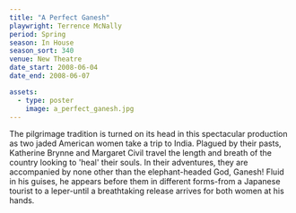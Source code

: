 ```yaml
---
title: "A Perfect Ganesh"
playwright: Terrence McNally
period: Spring
season: In House
season_sort: 340
venue: New Theatre
date_start: 2008-06-04
date_end: 2008-06-07

assets:
  - type: poster
    image: a_perfect_ganesh.jpg
---
```


The pilgrimage tradition is turned on its head in this spectacular production as two jaded American women take a trip to India. Plagued by their pasts, Katherine Brynne and Margaret Civil travel the length and breath of the country looking to 'heal' their souls. In their adventures, they are accompanied by none other than the elephant-headed God, Ganesh! Fluid in his guises, he appears before them in different forms-from a Japanese tourist to a leper-until a breathtaking release arrives for both women at his hands.
